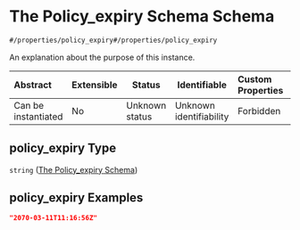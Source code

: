 # The Policy_expiry Schema Schema

```txt
#/properties/policy_expiry#/properties/policy_expiry
```

An explanation about the purpose of this instance.


| Abstract            | Extensible | Status         | Identifiable            | Custom Properties | Additional Properties | Access Restrictions | Defined In                                                                  |
| :------------------ | ---------- | -------------- | ----------------------- | :---------------- | --------------------- | ------------------- | --------------------------------------------------------------------------- |
| Can be instantiated | No         | Unknown status | Unknown identifiability | Forbidden         | Allowed               | none                | [quotes.schema.json\*](../../out/quotes.schema.json "open original schema") |

## policy_expiry Type

`string` ([The Policy_expiry Schema](quotes-properties-the-policy_expiry-schema.md))

## policy_expiry Examples

```json
"2070-03-11T11:16:56Z"
```
